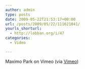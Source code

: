 ```yaml
---
author: admin
type: posts
date: 2009-05-22T21:53:17+00:00
url: /posts/2009/05/22/111621041/
yourls_shorturl:
  - http://lobban.org/i/47
categories:
  - Video

---
```

Maximo Park on Vimeo (via [Vimeo][1])

 [1]: http://www.vimeo.com/4591415